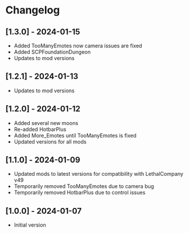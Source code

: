 # Changelog

## [1.3.0] - 2024-01-15
 - Added TooManyEmotes now camera issues are fixed
 - Added SCPFoundationDungeon
 - Updates to mod versions

## [1.2.1] - 2024-01-13
 - Updates to mod versions

## [1.2.0] - 2024-01-12
 - Added several new moons
 - Re-added HotbarPlus
 - Added More_Emotes until TooManyEmotes is fixed
 - Updated versions for all mods

## [1.1.0] - 2024-01-09
 - Updated mods to latest versions for compatibility with LethalCompany v49
 - Temporarily removed TooManyEmotes due to camera bug
 - Temporarily removed HotbarPlus due to control issues

## [1.0.0] - 2024-01-07
 - Initial version
